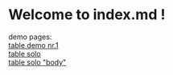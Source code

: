 # Welcome to index.md !

demo pages:  
[table demo nr.1](table1)  
[table solo](table_solo)  
[table solo "body"](table_solo2)  
